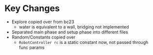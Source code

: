 # Key Changes
- Explore copied over from bc23
    - water is equivalent to a wall, bridging not implemented
- Separated main phase and setup phase into different files
- Random/Constants copied over
    - `RobotController rc` is a static constant now, not passed through func params